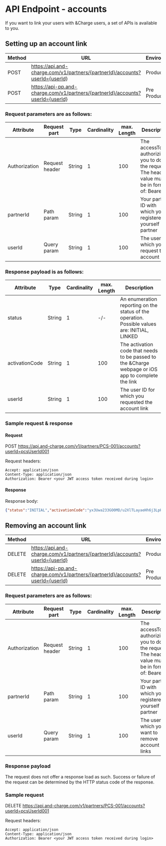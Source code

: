 # API Endpoint - accounts

If you want to link your users with &Charge users, a set of APIs is available to you.

## Setting up an account link

| Method           | URL                                                   | Environment                          
|------------------|-------------------------------------------------------|--------------|
| POST             | https://api.and-charge.com/v1/partners/{partnerId}/accounts?userId={userId} | Production
| POST             | https://api-pp.and-charge.com/v1/partners/{partnerId}/accounts?userId={userId} | Pre Production

### Request parameters are as follows:

| Attribute     | Request part  | Type                               | Cardinality | max. Length | Description 
|---------------|---------------|------------------------------------|-------------|-------------|---------------------------------------------------------------------------------------------------|
| Authorization |Request header | String                             |1            |100          | The accessToken authorizing you to do the request. The header value must be in form of: Bearer <accessToken>
| partnerId     |Path param     | String                             |1            |100          | Your partner ID with which you registered yourself as a partner
| userId        |Query param    | String                             |1            |100          | The user for which you request the account link

### Response payload is as follows:

| Attribute      | Type                               | Cardinality | max. Length | Description 
|----------------|------------------------------------|-------------|-------------|---------------------------------------------------------------------------------------------------|
| status         |String                              |1            | -/-         | An enumeration reporting on the status of the operation. Possible values are: INITIAL, LINKED
| activationCode |String                              |1            |100          | The activation code that needs to be passed to the &Charge webpage or iOS app to complete the link
| userId         |String                              |1            |100          | The user ID for which you requested the account link

### Sample request & response

#### Request

   POST https://api.and-charge.com/v1/partners/PCS-001/accounts?userId=pcsUserId001

   Request headers:
```
Accept: application/json
Content-Type: application/json
Authorization: Bearer <your JWT access token received during login>
```

#### Response

Response body:
```json
{"status":"INITIAL","activationCode":"yx3Uwa233GO0MD/u2XlTLayaeHh6j3LpHFkx9lRmI/M=","userId":"newLink1"}
```


## Removing an account link

| Method           | URL                                                   | Environment                          
|------------------|-------------------------------------------------------|--------------|
| DELETE           | https://api.and-charge.com/v1/partners/{partnerId}/accounts?userId={userId} | Production
| DELETE           | https://api-pp.and-charge.com/v1/partners/{partnerId}/accounts?userId={userId} | Pre Production

### Request parameters are as follows:

| Attribute     | Request part  | Type                               | Cardinality | max. Length | Description 
|---------------|---------------|------------------------------------|-------------|-------------|---------------------------------------------------------------------------------------------------|
| Authorization |Request header | String                             |1            |100          | The accessToken authorizing you to do the request. The header value must be in form of: Bearer <accessToken>
| partnerId     |Path param     | String                             |1            |100          | Your partner ID with which you registered yourself as a partner
| userId        |Query param    | String                             |1            |100          | The user for which you want to remove account links

### Response payload
The request does not offer a response load as such. Success or failure of the request can be determined by the HTTP status code of the response.

### Sample request

   DELETE https://api.and-charge.com/v1/partners/PCS-001/accounts?userId=pcsUserId001

   Request headers:
```
Accept: application/json
Content-Type: application/json
Authorization: Bearer <your JWT access token received during login>
```
